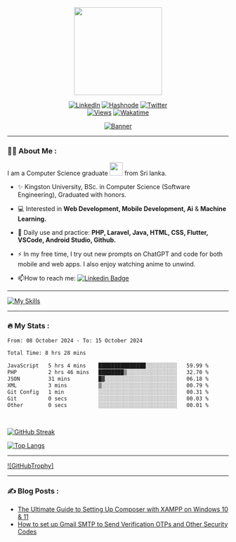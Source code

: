 <div id="header" align="center">
    <img src="https://media.giphy.com/media/v1.Y2lkPTc5MGI3NjExN2QyZDRjZWEzNzk2OTZiZDk3Yzg1YjYxOTRkMzI0MWRkYjVhYzVkNiZjdD1z/gjrYDwbjnK8x36xZIO/giphy.gif" width="200px" height="200px"/>
</div>

<div id="reachme" align="center">

[![LinkedIn][linkedin-shield]][linkedin-url]
[![Hashnode][hashnode-shield]][hashnode-url]
[![Twitter][twitter-shield]][twitter-url]
<br>
[![Views][views-shield]][views-url]
[![Wakatime][wakatime-shield]][wakatime-url]
</div>

<!-- Banner (add link to banner) -->
<div align="center">

[![Banner][banner]][linkedin-url]
</div>

---

### :man_technologist: About Me :

I am a Computer Science graduate <img src="https://media.giphy.com/media/v1.Y2lkPTc5MGI3NjExM2ZhYjMwNmEyZDU5MThlM2VmZTVhY2NlMmJlNjE3MWE2ZDA2NzE5ZSZjdD1z/5aYfJYohCSeYgtVlUj/giphy.gif" width="30"> from Sri lanka.

- :sparkles: Kingston University, BSc. in Computer Science (Software Engineering), Graduated with honors.

- :computer: Interested in <b>Web Development, Mobile Development, Ai</b> &<b> Machine Learning.</b>

- :rocket: Daily use and practice: <b>PHP, Laravel, Java, HTML, CSS, Flutter, VSCode, Android Studio, Github.</b> 

- :zap: In my free time, I try out new prompts on ChatGPT and code for both mobile and web apps. I also enjoy watching anime to unwind.

- :mailbox:How to reach me: [![Linkedin Badge](https://img.shields.io/badge/-LinkedIn-blue?style=flat&logo=Linkedin&logoColor=white)][linkedin-url]

---

<div id="skills">

[![My Skills](https://skillicons.dev/icons?i=flutter,php,java,html,css,js,androidstudio,vscode,git,github,figma,photoshop,mysql,firebase,tensorflow)](https://skillicons.dev)

</div>

---
### :fire: My Stats :

<!--START_SECTION:waka-->

```txt
From: 08 October 2024 - To: 15 October 2024

Total Time: 8 hrs 28 mins

JavaScript   5 hrs 4 mins    ███████████████░░░░░░░░░░   59.99 %
PHP          2 hrs 46 mins   ████████▒░░░░░░░░░░░░░░░░   32.70 %
JSON         31 mins         █▓░░░░░░░░░░░░░░░░░░░░░░░   06.18 %
XML          3 mins          ▒░░░░░░░░░░░░░░░░░░░░░░░░   00.79 %
Git Config   1 min           ░░░░░░░░░░░░░░░░░░░░░░░░░   00.31 %
Git          0 secs          ░░░░░░░░░░░░░░░░░░░░░░░░░   00.03 %
Other        0 secs          ░░░░░░░░░░░░░░░░░░░░░░░░░   00.01 %
```

<!--END_SECTION:waka-->
<br>

<div id="streak">

[![GitHub Streak](http://github-readme-streak-stats.herokuapp.com?user=devkavin&theme=github-dark-blue)](https://git.io/streak-stats)

</div>

<div id="languages">

[![Top Langs](https://github-readme-stats.vercel.app/api/top-langs/?username=devkavin&layout=compact&theme=github_dark)](https://github.com/devkavin)

</div>

---

[![GitHubTrophy]][github-trophy]

---

### :writing_hand: Blog Posts :

<!-- BLOG-POST-LIST:START -->
- [The Ultimate Guide to Setting Up Composer with XAMPP on Windows 10 &amp; 11](https://devkavin.hashnode.dev/the-ultimate-guide-to-setting-up-composer-with-xampp-on-windows-10-11)
- [How to set up Gmail SMTP to Send Verification OTPs and Other Security Codes](https://devkavin.hashnode.dev/how-to-set-up-gmail-smtp-to-send-verification-otps-and-other-security-codes)
<!-- BLOG-POST-LIST:END -->



<!-- MARKDOWN Links -->

[linkedin-shield]: https://img.shields.io/badge/linkedin-%230077B5.svg?style=for-the-badge&logo=linkedin&logoColor=white
[linkedin-url]: https://www.linkedin.com/in/kavindra-senanayake
[twitter-shield]: https://img.shields.io/badge/Twitter-%231DA1F2.svg?style=for-the-badge&logo=Twitter&logoColor=white
[twitter-url]: https://twitter.com/devkavinhq
[hashnode-shield]: https://img.shields.io/badge/Hashnode-2962FF?style=for-the-badge&logo=hashnode
[hashnode-url]: https://hashnode.com/@devkavin
[views-shield]: https://komarev.com/ghpvc/?username=devkavin&style=for-the-badge&color=blue
[views-url]: https://komarev.com/ghpvc/?username=devkavin&style=flat-square&color=blue
[banner]: https://media.giphy.com/media/v1.Y2lkPTc5MGI3NjExMDc3ODZhMWNmOTNmYzBhMzkyODQyZGQ1Y2I5YWIwMDg5YTQ0Yjc1NyZjdD1n/dWesBcTLavkZuG35MI/giphy.gif

[wakatime-url]: https://wakatime.com/@5c1a4546-e40a-49d0-a1ff-c67e8cf8f15f
[wakatime-shield]: https://wakatime.com/badge/user/5c1a4546-e40a-49d0-a1ff-c67e8cf8f15f.svg?style=for-the-badge

[github-trophy]: https://github-profile-trophy.vercel.app/?username=ryo-ma&theme=algolia


